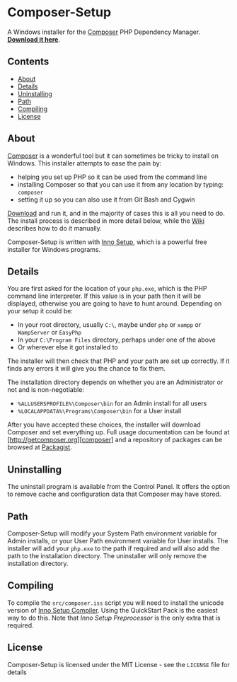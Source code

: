 # Composer-Setup

A Windows installer for the [Composer][composer] PHP Dependency Manager. [**Download it here**][download].

## Contents
* [About](#About)
* [Details](#Details)
* [Uninstalling](#Uninstalling)
* [Path](#Path)
* [Compiling](#Compiling)
* [License](#License)

<a name="About"></a>
## About

[Composer][composer] is a wonderful tool but it can sometimes be tricky to install on Windows. This installer attempts to ease the pain by:

* helping you set up PHP so it can be used from the command line
* installing Composer so that you can use it from any location by typing: `composer`
* setting it up so you can also use it from Git Bash and Cygwin

[Download][download] and run it, and in the majority of cases this is all you need to do. The install process is described in more detail below, while the [Wiki][manual] describes how to do it manually.

Composer-Setup is written with [Inno Setup][inno], which is a powerful free installer for Windows programs.

<a name="Details"></a>
## Details

You are first asked for the location of your `php.exe`, which is the PHP command line interpreter. If this value is in your path then it will be displayed, otherwise you are going to have to hunt around. Depending on your setup it could be:

* In your root directory, usually `C:\`, maybe under `php` or `xampp` or `WampServer` or `EasyPhp`
* In your `C:\Program Files` directory, perhaps under one of the above
* Or wherever else it got installed to

The installer will then check that PHP and your path are set up correctly. If it finds any errors it will give you the chance to fix them.

The installation directory depends on whether you are an Administrator or not and is non-negotiable:

* `%ALLUSERSPROFILE%\Composer\bin` for an Admin install for all users
* `%LOCALAPPDATA%\Programs\Composer\bin` for a User install

After you have accepted these choices, the installer will download Composer and set everything up. Full usage documentation can be found at [http://getcomposer.org][composer] and a repository of packages can be browsed at [Packagist][packagist].

<a name="Uninstalling"></a>
## Uninstalling

The uninstall program is available from the Control Panel. It offers the option to remove cache and configuration data that Composer may have stored.

<a name="Path"></a>
## Path

Composer-Setup will modify your System Path environment variable for Admin installs, or your User Path environment variable for User installs. The installer will add your `php.exe` to the path if required and will also add the path to the installation directory. The uninstaller will only remove the installation directory.

<a name="Compiling"></a>
## Compiling

To compile the `src/composer.iss` script you will need to install the unicode version of [Inno Setup Compiler][compiler]. Using the QuickStart Pack is the easiest way to do this. Note that *Inno Setup Preprocessor* is the only extra that is required.


<a name="License"></a>
## License

Composer-Setup is licensed under the MIT License - see the `LICENSE` file for details


  [composer]:   http://getcomposer.org
  [download]:   https://s3-eu-west-1.amazonaws.com/johnstevenson/composer/Composer-Setup.2.7.exe
  [inno]:       http://www.jrsoftware.org/isinfo.php
  [packagist]:  https://packagist.org/
  [manual]:     https://github.com/johnstevenson/composer-setup/wiki/Manual-installation
  [compiler]:   http://www.jrsoftware.org/isdl.php
